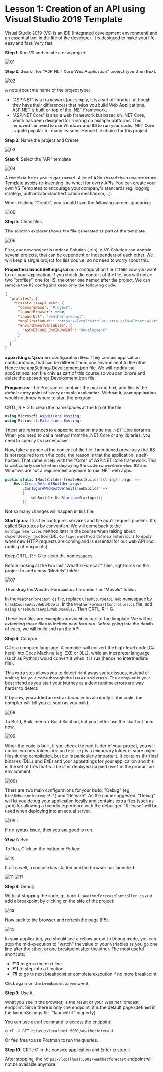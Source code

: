 # Lesson 1: Creation of an API using Visual Studio 2019 Template

Visual Studio 2019 (VS) is an IDE (Integrated development environment) and an essential tool in the life of the developer. It is designed to make your life easy and fast. Very fast. 

**Step 1**: Run VS and create a new project:

![01](./images/01.png)

**Step 2**: Search for "ASP.NET Core Web Application" project type then Next:

![02](./images/02.png)

A note about the name of the project type: 
* "ASP.NET" is a framework (put simply, it is a set of libraries, although they have their differences) that helps you build Web Applications. ASP.NET is built on top of the .NET Framework. 
* "ASP.NET Core" is also a web framework but based on .NET Core, which has been designed for running on multiple platforms. This removed the need to use Windows and IIS to run your code. .NET Core is quite popular for many reasons. Hence the choice for this project.

**Step 3**: Name the project and Create

![03](./images/03.png)

**Step 4**: Select the "API" template 

![04](./images/04.png)

A template helps you to get started. A lot of APIs shared the same structure. Template avoids re-inventing the wheel for every APIs. You can create your own VS Templates to encourage your company's standards (eg. logging strategy, authorization/authentication mechanism,...).

When clicking "Create", you should have the following screen appearing:

![05](./images/05.png)

**Step 5**: Clean files

The solution explorer shows the file generated as part of the template. 

![06](./images/06.png)

First, our new project is under a Solution (.sln). A VS Solution can contain several projects, that can be dependent or independent of each other. We will keep a single project for this course, so no need to worry about this. 

**Properties/launchSettings.json** is a configuration file. It tells how you want to run your application. If you check the content of the file, you will notice two "profiles": one for IIS, the other one named after the project. We can remove the IIS config and keep only the following code:

```json
{
  "profiles": {
    "CrashCourseApi.Web": {
      "commandName": "Project",
      "launchBrowser": true,
      "launchUrl": "weatherforecast",
      "applicationUrl": "https://localhost:5001;http://localhost:5000",
      "environmentVariables": {
        "ASPNETCORE_ENVIRONMENT": "Development"
      }
    }
  }
}
```

**appsettings.*.json** are configuration files. They contain application configurations, that can be different from one environment to the other. Hence the appSettings.Development.json file. We will modify the appSettings.json file only as part of this course so you can ignore and delete the appsettings.Development.json file. 

**Program.cs**: The Program.cs contains the main method, and this is the default entry point of every console application. Without it, your application would not know where to start the program.  

CRTL, R + G to clean the namespaces at the top of the file: 
```csharp
using Microsoft.AspNetCore.Hosting;
using Microsoft.Extensions.Hosting;
```
These are references to a specific location inside the .NET Core libraries. When you need to call a method from the .NET Core or any libraries, you need to specify its namespaces. 

Now, take a glance at the content of the file. I mentioned previously that IIS is not required to run the code, the reason is that the application is self-hosted. That came nicely with the "Core" of ASP.NET Core framework. This is particularly useful when deploying the code somewhere else: IIS and Windows are not a requirement anymore to run .NET web apps. 

```csharp
public static IHostBuilder CreateHostBuilder(string[] args) =>
    Host.CreateDefaultBuilder(args)
        .ConfigureWebHostDefaults(webBuilder =>
        {
            webBuilder.UseStartup<Startup>();
        });
```

Not so many changes will happen in this file. 

**Startup.cs**: This file configures services and the app's request pipeline. It's called Startup.cs by convention. We will come back to the `ConfigureServices` method later in the course when talking about dependency injection (DI). `Configure` method defines behaviours to apply when new HTTP requests are coming and is essential for our web API (incl. routing of endpoints). 

Keep CRTL, R + G to clean the namespaces.

Before looking at the two last "WeatherForecast" files, right-click on the project to add a new "Models" folder.

![07](./images/07.png)

Then drag the WeatherForecast.cs file under the "Models" folder. 

In the `WeatherForecast.cs` file, replace `CrashCourseApi.Web` namespace by `CrashCourseApi.Web.Models`. 
In the `WeatherForecastController.cs` file, add `using CrashCourseApi.Web.Models;`. Then CRTL, R + G.

These two files are examples provided as part of the template. We will be extending these files to include new features. Before going into the details of each, we will build and run the API. 

**Step 6**: Compile

C# is a compiled language. A compiler will convert the high-level code (C# here) into Code Machine (eg. EXE or DLL), while an interpreter language (such as Python) would convert it when it is run (hence no intermediate file). 

This extra step allows you to detect right away syntax issues, instead of waiting for your code through the issues and crash. The compiler is your best friend as you start your journey as a dev: runtime errors are way harder to detect. 

If by now, you added an extra character involuntarily in the code, the compiler will tell you as soon as you build. 

![08](./images/08.png)

To Build, Build menu > Build Solution, but you better use the shortcut from now.

![09](./images/09.png)

When the code is built, if you check the root folder of your project, you will notice two new folders `bin` and `obj`. `obj` is a temporary folder to store object files during compilation, but `bin` is particularly important. It contains the final binaries (DLLs and EXE) and your appsettings for your application and this is the set of files that will be later deployed (copied over) in the production environment. 

![09a](./images/09-a.png)

There are two main configurations for your build, "Debug" (eg. `bin\Debug\netcoreapp3.1`) and "Release". As the name suggested, "Debug" will let you debug your application locally and contains extra files (such as .pdb) for allowing a friendly experience with the debugger. "Release" will be used when deploying into an actual server.

![09b](./images/09-b.png)

If no syntax issue, then you are good to run. 

**Step 7**: Run

To Run, Click on the button or F5 key:

![10](./images/10.png)

If all is well, a console has started and the browser has launched. 

![11](./images/11-a.png)
![11](./images/11-b.png)

**Step 8**: Debug

Without stopping the code, go back to `WeatherForecastController.cs` and add a breakpoint by clicking on the side of the project:

![12](./images/12.png)

Now back to the browser and refresh the page (F5). 

![13](./images/13.png)

In your application, you should see a yellow arrow. In Debug mode, you can stop the mid-execution to "watch" the value of your variables as you go one line after the other, or one breakpoint after the other. The most useful shortcuts: 
* **F10** to go to the next line
* **F11** to step into a function
* **F5** to go to next breakpoint or complete execution if no more breakpoint

Click again on the breakpoint to remove it. 

**Step 9**: Use it

What you see in the browser, is the result of your WeatherForecast endpoint. Since there is only one endpoint, it is the default page (defined in the launchSettings file, "launchUrl" property).

You can use a curl command to access the endpoint:

```bash
curl -X GET https://localhost:5001/weatherforecast
```

Or feel free to use Postman to run the queries. 

**Step 10**: CRTL-C in the console application and Enter to stop it 

After stopping, the `https://localhost:5001/weatherforecast` endpoint will not be available anymore.
